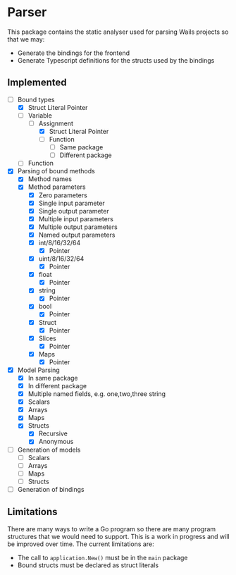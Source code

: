 # Parser

This package contains the static analyser used for parsing Wails projects so that we may:

- Generate the bindings for the frontend
- Generate Typescript definitions for the structs used by the bindings

## Implemented

- [ ] Bound types
  - [x] Struct Literal Pointer
  - [ ] Variable
    - [ ] Assignment
      - [x] Struct Literal Pointer
      - [ ] Function
        - [ ] Same package
        - [ ] Different package
  - [ ] Function

- [x] Parsing of bound methods
  - [x] Method names
  - [x] Method parameters
    - [x] Zero parameters
    - [x] Single input parameter
    - [x] Single output parameter
    - [x] Multiple input parameters
    - [x] Multiple output parameters
    - [x] Named output parameters
    - [x] int/8/16/32/64
      - [x] Pointer
    - [x] uint/8/16/32/64
      - [x] Pointer
    - [x] float
      - [x] Pointer
    - [x] string
      - [x] Pointer
    - [x] bool
      - [x] Pointer
    - [x] Struct
      - [x] Pointer
    - [x] Slices 
      - [x] Pointer
    - [x] Maps
      - [x] Pointer
- [x] Model Parsing
  - [x] In same package
  - [x] In different package
  - [x] Multiple named fields, e.g. one,two,three string
  - [x] Scalars
  - [x] Arrays
  - [x] Maps
  - [x] Structs
    - [x] Recursive
    - [x] Anonymous
- [ ] Generation of models
  - [ ] Scalars
  - [ ] Arrays
  - [ ] Maps
  - [ ] Structs
- [ ] Generation of bindings

## Limitations

There are many ways to write a Go program so there are many program structures that we would need to support. This is a work in progress and will be improved over time. The current limitations are:

- The call to `application.New()` must be in the `main` package
- Bound structs must be declared as struct literals

